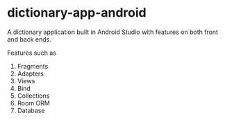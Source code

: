 # dictionary-app-android
A dictionary application built in Android Studio with features on both front and back ends. 

Features such as 
1. Fragments
2. Adapters
3. Views
4. Bind
5. Collections
6. Room ORM
7. Database
